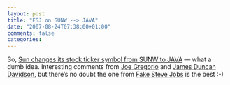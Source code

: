 ```yaml
---
layout: post
title: "FSJ on SUNW --> JAVA"
date: "2007-08-24T07:38:00+01:00"
comments: false
categories: 
---
```


<p>So, <a href="http://blogs.sun.com/jonathan/entry/java_is_everywhere">Sun changes its stock ticker symbol from SUNW to JAVA</a> &#8212; what a dumb idea. Interesting comments from <a href="http://bitworking.org/news/236/For-some-definition-of-everywhere">Joe Gregorio</a> and <a href="http://duncandavidson.com/archives/562">James Duncan Davidson</a>, but there&#8217;s no doubt the one from <a href="http://fakesteve.blogspot.com/2007/08/more-big-changes-coming-at-sun.html">Fake Steve Jobs</a> is the best :-)</p>


